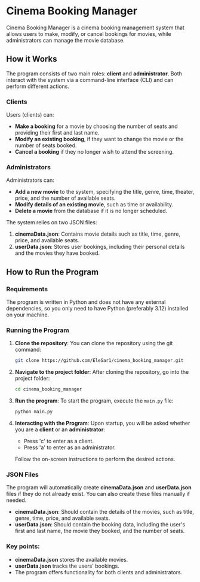 # Cinema Booking Manager

Cinema Booking Manager is a cinema booking management system that allows users to make, modify, or cancel bookings for movies, while administrators can manage the movie database.

## How it Works

The program consists of two main roles: **client** and **administrator**. Both interact with the system via a command-line interface (CLI) and can perform different actions.

### Clients
Users (clients) can:
- **Make a booking** for a movie by choosing the number of seats and providing their first and last name.
- **Modify an existing booking**, if they want to change the movie or the number of seats booked.
- **Cancel a booking** if they no longer wish to attend the screening.

### Administrators
Administrators can:
- **Add a new movie** to the system, specifying the title, genre, time, theater, price, and the number of available seats.
- **Modify details of an existing movie**, such as time or availability.
- **Delete a movie** from the database if it is no longer scheduled.

The system relies on two JSON files:
1. **cinemaData.json**: Contains movie details such as title, time, genre, price, and available seats.
2. **userData.json**: Stores user bookings, including their personal details and the movies they have booked.

## How to Run the Program

### Requirements
The program is written in Python and does not have any external dependencies, so you only need to have Python (preferably 3.12) installed on your machine.

### Running the Program

1. **Clone the repository**:
   You can clone the repository using the git command:
   ```bash
   git clone https://github.com/EleSar1/cinema_booking_manager.git

2. **Navigate to the project folder**:
   After cloning the repository, go into the project folder:

   ```bash
   cd cinema_booking_manager
   ```

3. **Run the program**:
   To start the program, execute the `main.py` file:

   ```bash
   python main.py
   ```

4. **Interacting with the Program**:
   Upon startup, you will be asked whether you are a **client** or an **administrator**:

   * Press 'c' to enter as a client.
   * Press 'a' to enter as an administrator.

   Follow the on-screen instructions to perform the desired actions.

### JSON Files

The program will automatically create **cinemaData.json** and **userData.json** files if they do not already exist. You can also create these files manually if needed.

* **cinemaData.json**: Should contain the details of the movies, such as title, genre, time, price, and available seats.
* **userData.json**: Should contain the booking data, including the user's first and last name, the movie they booked, and the number of seats.

### Key points:

- **cinemaData.json** stores the available movies.
- **userData.json** tracks the users' bookings.
- The program offers functionality for both clients and administrators.
```
